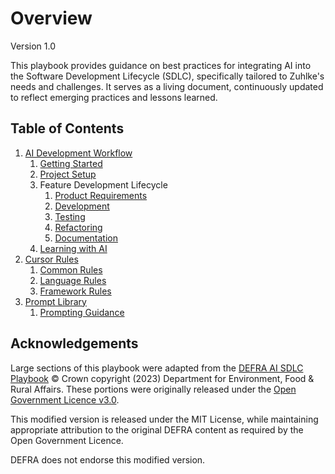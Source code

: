 # Overview
Version 1.0

This playbook provides guidance on best practices for integrating AI into the Software Development Lifecycle (SDLC), specifically tailored to Zuhlke's needs and challenges. It serves as a living document, continuously updated to reflect emerging practices and lessons learned.

## Table of Contents
1. [AI Development Workflow](workflow/README.md)
	1. [Getting Started](workflow/workflow-getting-started.md)
	2. [Project Setup](workflow/workflow-project-setup.md)
	3. Feature Development Lifecycle
		1. [Product Requirements](workflow/workflow-product-requirements.md)
		2. [Development](workflow/workflow-development.md)
		3. [Testing](workflow/workflow-testing.md)
		4. [Refactoring](workflow/workflow-refactoring.md)
		5. [Documentation](workflow/workflow-documentation.md)
	4. [Learning with AI](workflow/workflow-learning.md)
1. [Cursor Rules](cursor-rules/README.md)
	1. [Common Rules](cursor-rules/common/README.md)
	2. [Language Rules](cursor-rules/languages/README.md)
	3. [Framework Rules](cursor-rules/frameworks/README.md)
2. [Prompt Library](prompt-library/README.md)
    1. [Prompting Guidance](prompt-library/prompting-guidance.md)

## Acknowledgements
Large sections of this playbook were adapted from the
[DEFRA AI SDLC Playbook](https://github.com/DEFRA/defra-ai-sdlc)
© Crown copyright (2023) Department for Environment, Food & Rural Affairs.
These portions were originally released under the
[Open Government Licence v3.0](http://www.nationalarchives.gov.uk/doc/open-government-licence/version/3/).

This modified version is released under the MIT License, while maintaining appropriate attribution
to the original DEFRA content as required by the Open Government Licence.

DEFRA does not endorse this modified version.
